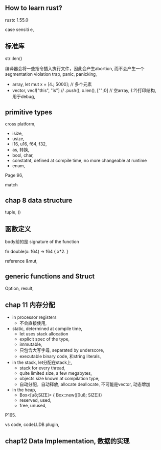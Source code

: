 ## How to learn rust?
rustc 1.55.0

case sensiti e, 

## 标准库
str::len()

编译器会将一些指令插入执行文件，因此会产生abortion, 而不会产生一个segmentation violation trap, panic, panicking, 

- array, let mut x = [4.; 5000]; // 多个元素
- vector, vec!["this", "is"] // .push(), x.len(), ["";0] // 空array, {:?}打印结构, 用于debug,

## primitive types
cross platform, 
- isize,
- usize, 
- i16, u16, f64, f32, 
- as, 转换, 
- bool, char, 
- constatnt, defined at compile time, no more changeable at runtime
- enum,

Page 96,

match 

## chap 8 data structure
tuple, ()

## 函数定义
body前的是 signature of the function

fn double(x: f64) -> f64 { x*2. }

reference &mut,

## generic functions and Struct
Option, result,

## chap 11 内存分配
- in processor registers
    - 不会直接使用,
- static, determined at compile time,
    - let uses stack allocation
    - explicit spec of the type,
    - immutable,
    - 只包含大写字母, separated by underscore,
    - executable binary code, 和string literals,
- in the stack, let分配在stack上,
    - stack for every thread, 
    - quite limited size, a few megabytes,
    - objects size known at compilation type, 
    - 自动分配，自动释放, allocate deallocate, 不可能是vector, 动态增加
- in the heap, 
    - Box<[u8;SIZE]> { Box::new([0u8; SIZE])}
    - reserved, used, 
    - free, unused, 

P165.

vs code, codeLLDB plugin,

## chap12 Data Implementation, 数据的实现












